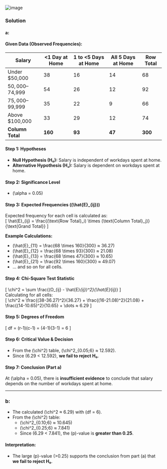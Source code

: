 ![image](https://github.com/user-attachments/assets/792e12af-4692-4e69-8582-2c7dcb125c88)

### Solution

#### a:  

#### **Given Data (Observed Frequencies):**  

| Salary            | <1 Day at Home | 1 to <5 Days at Home | All 5 Days at Home | **Row Total** |
|-------------------|----------------|----------------------|--------------------|---------------|
| Under $50,000     | 38             | 16                   | 14                 | 68            |
| $50,000–$74,999   | 54             | 26                   | 12                 | 92            |
| $75,000–$99,999   | 35             | 22                   | 9                  | 66            |
| Above $100,000    | 33             | 29                   | 12                 | 74            |
| **Column Total**  | **160**        | **93**               | **47**             | **300**       |

#### **Step 1: Hypotheses**  
- **Null Hypothesis (H₀):** Salary is independent of workdays spent at home.  
- **Alternative Hypothesis (Hₐ):** Salary is dependent on workdays spent at home.  

#### **Step 2: Significance Level**  
- \(\alpha = 0.05\)  

#### **Step 3: Expected Frequencies (\(\hat{E}_{ij}\))**  
Expected frequency for each cell is calculated as:  
\[
\hat{E}_{ij} = \frac{(\text{Row Total}_i) \times (\text{Column Total}_j)}{\text{Grand Total}}
\]  

**Example Calculations:**  
- \(\hat{E}_{11} = \frac{68 \times 160}{300} ≈ 36.27\)  
- \(\hat{E}_{12} = \frac{68 \times 93}{300} ≈ 21.08\)  
- \(\hat{E}_{13} = \frac{68 \times 47}{300} ≈ 10.65\)  
- \(\hat{E}_{21} = \frac{92 \times 160}{300} ≈ 49.07\)  
- ... and so on for all cells.  

#### **Step 4: Chi-Square Test Statistic**  
\[
\chi^2 = \sum \frac{(O_{ij} - \hat{E}_{ij})^2}{\hat{E}_{ij}}
\]  
Calculating for all cells:  
\[
\chi^2 ≈ \frac{(38-36.27)^2}{36.27} + \frac{(16-21.08)^2}{21.08} + \frac{(14-10.65)^2}{10.65} + \dots ≈ 6.29
\]  

#### **Step 5: Degrees of Freedom**  
\[
df = (r-1)(c-1) = (4-1)(3-1) = 6
\]  

#### **Step 6: Critical Value & Decision**  
- From the \(\chi^2\) table, \(\chi^2_{0.05;6} ≈ 12.592\).  
- Since \(6.29 < 12.592\), **we fail to reject H₀**.  

#### **Step 7: Conclusion (Part a)**  
At \(\alpha = 0.05\), there is **insufficient evidence** to conclude that salary depends on the number of workdays spent at home.  

---

### b:  
- The calculated \(\chi^2 ≈ 6.29\) with \(df = 6\).  
- From the \(\chi^2\) table:  
  - \(\chi^2_{0.10;6} ≈ 10.645\)  
  - \(\chi^2_{0.25;6} ≈ 7.841\)  
  - Since \(6.29 < 7.841\), the \(p\)-value is **greater than 0.25**.  

#### **Interpretation:**  
- The large \(p\)-value (>0.25) supports the conclusion from part (a) that **we fail to reject H₀**.  
